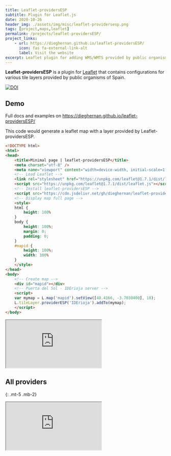 ```yaml
---
title: Leaflet-providersESP
subtitle: Plugin for Leaflet.js
date: 2020-10-26
header_img: ./assets/img/misc/leaflet-providersesp.png
tags: [project,maps,leaflet]
permalink: /projects/leaflet-providersESP/
project_links:
    - url: https://dieghernan.github.io/leaflet-providersESP/
      icon: fas fa-external-link-alt
      label: Visit the website
excerpt: Leaflet plugin for adding WMS/WMTS provided by public organisms of Spain.
---
```


**Leaflet-providersESP** is a plugin for [Leaflet](https://leafletjs.com/) that contains configurations for various tile layers provided by public organisms of Spain.

[![DOI](https://zenodo.org/badge/DOI/10.5281/zenodo.4318010.svg)](https://doi.org/10.5281/zenodo.4318010)


## Demo

Full docs and examples on <https://dieghernan.github.io/leaflet-providersESP/>


This code would generate a leaflet map with a layer provided by Leaflet-providersESP.

```html
<!DOCTYPE html>
<html>
<head>
	<title>Minimal page | leaflet-providersESP</title>
	<meta charset="utf-8" />
	<meta name="viewport" content="width=device-width, initial-scale=1.0">
	<!-- Load Leaflet -->
	<link rel="stylesheet" href="https://unpkg.com/leaflet@1.7.1/dist/leaflet.css" />
	<script src="https://unpkg.com/leaflet@1.7.1/dist/leaflet.js"></script>
	<!-- Install leaflet-providersESP -->
	<script src="https://cdn.jsdelivr.net/gh/dieghernan/leaflet-providersESP/dist/leaflet-providersESP.min.js"></script>
	<!-- Display map full page -->
	<style>
	html {
		height: 100%
	}
	body {
		height: 100%;
		margin: 0;
		padding: 0;
	}
	#mapid {
		height: 100%;
		width: 100%
	}
	</style>
</head>
<body>
	<!-- Create map -->
	<div id="mapid"></div>
	<!-- Puerta del Sol - IDErioja server -->
	<script>
	var mymap = L.map('mapid').setView([40.4166, -3.7038400], 18);
	L.tileLayer.providerESP('IDErioja').addTo(mymap);
	</script>
</body>
```

<div class="embed-responsive embed-responsive-4by3 my-2 chulapa-rounded-lg border border-primary">
  <iframe class="embed-responsive-item" src="https://dieghernan.github.io/leaflet-providersESP/demo/minimal" allowfullscreen loading="lazy"></iframe>
</div>


## All providers
{: .mt-5 .mb-2}


<div class="embed-responsive embed-responsive-4by3 my-2 chulapa-rounded-lg border border-primary">
  <iframe class="embed-responsive-item" src="https://dieghernan.github.io/leaflet-providersESP/allproviders/" allowfullscreen loading="lazy"></iframe>
</div>

	

